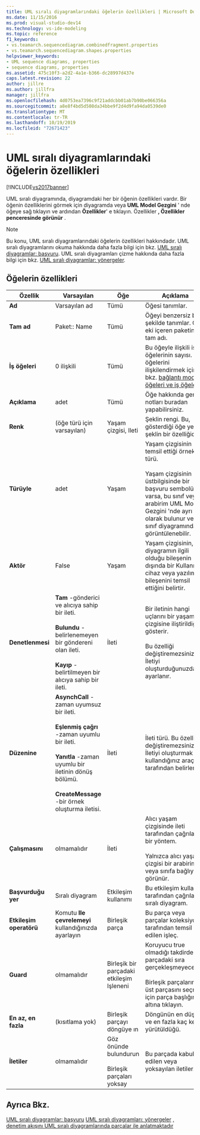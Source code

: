 ```yaml
---
title: UML sıralı diyagramlarındaki öğelerin özellikleri | Microsoft Docs
ms.date: 11/15/2016
ms.prod: visual-studio-dev14
ms.technology: vs-ide-modeling
ms.topic: reference
f1_keywords:
- vs.teamarch.sequencediagram.combinedfragment.properties
- vs.teamarch.sequencediagram.shapes.properties
helpviewer_keywords:
- UML sequence diagrams, properties
- sequence diagrams, properties
ms.assetid: 475c10f3-a2d2-4a1e-b366-dc28997d437e
caps.latest.revision: 22
author: jillre
ms.author: jillfra
manager: jillfra
ms.openlocfilehash: 4d0753ea7396c9f21addcbb01ab7b90be066356a
ms.sourcegitcommit: a8e8f4bd5d508da34bbe9f2d4d9fa94da0539de0
ms.translationtype: MT
ms.contentlocale: tr-TR
ms.lasthandoff: 10/19/2019
ms.locfileid: "72671423"
---
```

# <a name="properties-of-elements-on-uml-sequence-diagrams"></a>UML sıralı diyagramlarındaki öğelerin özellikleri
[!INCLUDE[vs2017banner](../includes/vs2017banner.md)]

UML sıralı diyagramında, diyagramdaki her bir öğenin özellikleri vardır. Bir öğenin özelliklerini görmek için diyagramda veya **UML Model Gezgini** ' nde öğeye sağ tıklayın ve ardından **Özellikler**' e tıklayın. Özellikler **, Özellikler penceresinde görünür** .

> [!NOTE]
> Bu konu, UML sıralı diyagramlarındaki öğelerin özellikleri hakkındadır. UML sıralı diyagramlarını okuma hakkında daha fazla bilgi için bkz. [UML sıralı diyagramlar: başvuru](../modeling/uml-sequence-diagrams-reference.md). UML sıralı diyagramları çizme hakkında daha fazla bilgi için bkz. [UML sıralı diyagramlar: yönergeler](../modeling/uml-sequence-diagrams-guidelines.md).

## <a name="properties-of-elements"></a>Öğelerin özellikleri

|Özellik|Varsayılan|Öğe|Açıklama|
|--------------|-------------|-------------|-----------------|
|**Ad**|Varsayılan ad|Tümü|Öğesi tanımlar.|
|**Tam ad**|Paket:: Name|Tümü|Öğeyi benzersiz bir şekilde tanımlar. Ön eki içeren paketin tam adı.|
|**İş öğeleri**|0 ilişkili|Tümü|Bu öğeyle ilişkili iş öğelerinin sayısı. İş öğelerini ilişkilendirmek için bkz. [bağlantı modeli öğeleri ve iş öğeleri](../modeling/link-model-elements-and-work-items.md).|
|**Açıklama**|adet|Tümü|Öğe hakkında genel notları buradan yapabilirsiniz.|
|**Renk**|(öğe türü için varsayılan)|Yaşam çizgisi, Ileti|Şeklin rengi. Bu, gösterdiği öğe yerine şeklin bir özelliğidir.|
|**Türüyle**|adet|Yaşam|Yaşam çizgisinin temsil ettiği örnek türü.<br /><br /> Yaşam çizgisinin üstbilgisinde bir başvuru sembolü varsa, bu sınıf veya arabirim UML Model Gezgini 'nde ayrı olarak bulunur ve bir sınıf diyagramında görüntülenebilir.|
|**Aktör**|False|Yaşam|Yaşam çizgisinin, diyagramın ilgili olduğu bileşenin dışında bir Kullanıcı, cihaz veya yazılım bileşenini temsil ettiğini belirtir.|
|**Denetlenmesi**|**Tam** -gönderici ve alıcıya sahip bir ileti.<br /><br /> **Bulundu** -belirlenemeyen bir göndereni olan ileti.<br /><br /> **Kayıp** -belirtilmeyen bir alıcıya sahip bir ileti.|İleti|Bir iletinin hangi uçlarını bir yaşam çizgisine iliştirildiğini gösterir.<br /><br /> Bu özelliği değiştiremezsiniz. İletiyi oluşturduğunuzda ayarlanır.|
|**Düzenine**|**AsynchCall** -zaman uyumsuz bir ileti.<br /><br /> **Eşlenmiş çağrı** -zaman uyumlu bir ileti.<br /><br /> **Yanıtla** -zaman uyumlu bir iletinin dönüş bölümü.<br /><br /> **CreateMessage** -bir örnek oluşturma iletisi.|İleti|İleti türü. Bu özelliği değiştiremezsiniz. İletiyi oluşturmak için kullandığınız araç tarafından belirlenir.|
|**Çalışmasını**|olmamalıdır|İleti|Alıcı yaşam çizgisinde ileti tarafından çağrılan bir yöntem.<br /><br /> Yalnızca alıcı yaşam çizgisi bir arabirime veya sınıfa bağlıysa görünür.|
|**Başvurduğu yer**|Sıralı diyagram|Etkileşim kullanımı|Bu etkileşim kullanımı tarafından çağrılan sıralı diyagram.|
|**Etkileşim operatörü**|Komutu **Ile çevrelemeyi** kullandığınızda ayarlayın|Birleşik parça|Bu parça veya parçalar koleksiyonu tarafından temsil edilen işleç.|
|**Guard**|olmamalıdır|Birleşik bir parçadaki etkileşim Işleneni|Koruyucu true olmadığı takdirde parçadaki sıra gerçekleşmeyecektir.<br /><br /> Birleşik parçaların en üst parçasını seçmek için parça başlığının altına tıklayın.|
|**En az, en fazla**|(kısıtlama yok)|Birleşik parçayı döngüye ın|Döngünün en düşük ve en fazla kaç kez yürütüldüğü.|
|**İletiler**|olmamalıdır|Göz önünde bulundurun<br /><br /> Birleşik parçaları yoksay|Bu parçada kabul edilen veya yoksayılan iletiler.|

## <a name="see-also"></a>Ayrıca Bkz.
 [UML sıralı diyagramlar: başvuru](../modeling/uml-sequence-diagrams-reference.md) [UML sıralı diyagramları: yönergeler](../modeling/uml-sequence-diagrams-guidelines.md) [, denetim akışını UML sıralı diyagramlarında parçalar ile anlatmaktadır](../modeling/describe-control-flow-with-fragments-on-uml-sequence-diagrams.md)
